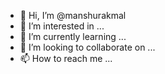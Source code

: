 - 👋 Hi, I’m @manshurakmal
- 👀 I’m interested in ...
- 🌱 I’m currently learning ...
- 💞️ I’m looking to collaborate on ...
- 📫 How to reach me ...

<!---
manshurakmal/manshurakmal is a ✨ special ✨ repository because its `README.md` (this file) appears on your GitHub profile.
You can click the Preview link to take a look at your changes.
--->
